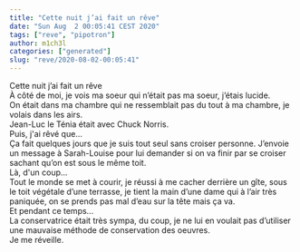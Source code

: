 ```yaml
---
title: "Cette nuit j’ai fait un rêve"
date: "Sun Aug  2 00:05:41 CEST 2020"
tags: ["reve", "pipotron"]
author: m1ch3l
categories: ["generated"]
slug: "reve/2020-08-02-00:05:41"
---
```


Cette nuit j’ai fait un rêve<br>
À côté de moi, je vois ma soeur qui n’était pas ma soeur, j’étais lucide.<br>
On était dans ma chambre qui ne ressemblait pas du tout à ma chambre, je volais dans les airs.<br>
Jean-Luc le Ténia était avec Chuck Norris.<br>
Puis, j'ai rêvé que...<br>
Ça fait quelques jours que je suis tout seul sans croiser personne. J’envoie un message à Sarah-Louise pour lui demander si on va finir par se croiser sachant qu’on est sous le même toit.<br>
Là, d'un coup...<br>
Tout le monde se met à courir, je réussi à me cacher derrière un gîte, sous le toit végétale d’une terrasse, je tient la main d’une dame qui à l’air très paniquée, on se prends pas mal d’eau sur la tête mais ça va.<br>
Et pendant ce temps...<br>
La conservatrice était très sympa, du coup, je ne lui en voulait pas d’utiliser une mauvaise méthode de conservation des oeuvres.<br>
Je me réveille.<br>

